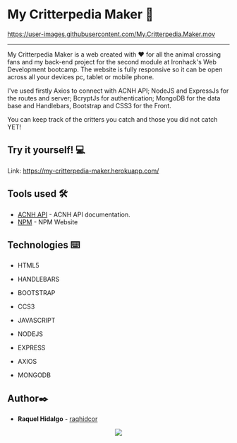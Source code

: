 #  My Critterpedia Maker 🌱

https://user-images.githubusercontent.com/My.Critterpedia.Maker.mov


---

My Critterpedia Maker is a web created with ❤️  for all the animal crossing fans and my back-end project for the second module at Ironhack's Web Development bootcamp. The website is fully responsive so it can be open across all your devices pc, tablet or mobile phone. 

I've used firstly Axios to connect with ACNH API; NodeJS and ExpressJs for the routes and server; BcryptJs for authentication; MongoDB for the data base and Handlebars, Bootstrap and CSS3 for the Front.

You can keep track of the critters you catch and those you did not catch YET!

## Try it yourself! :computer:

Link: https://my-critterpedia-maker.herokuapp.com/

## Tools used 🛠️
* [ACNH API](https://acnhapi.com/doc) - ACNH API documentation.
* [NPM](https://www.npmjs.com/) - NPM Website

## Technologies ⌨️
* HTML5
* HANDLEBARS
* BOOTSTRAP
* CCS3
* JAVASCRIPT

* NODEJS
* EXPRESS
* AXIOS
* MONGODB

## Author✒️
* **Raquel Hidalgo** - [raqhidcor](https://github.com/raqhidcor)

<div align='center'> 
 <a href="https://www.linkedin.com/in/raquel-hidalgo-corchuelo/" target="_blank"><img src="https://img.shields.io/badge/-LinkedIn-%230077B5?style=for-the-badge&logo=linkedin&logoColor=white" target="_blank"></a>
</div>
